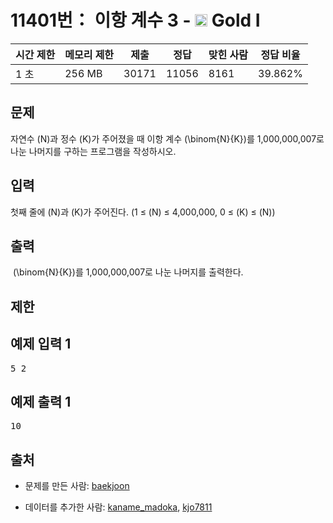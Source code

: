 # 11401번： 이항 계수 3 - <img src="https://static.solved.ac/tier_small/15.svg" style="height:20px" /> Gold I



| 시간 제한 | 메모리 제한 | 제출 | 정답 | 맞힌 사람 | 정답 비율 |
| --- | --- | --- | --- | --- | --- |
| 1 초 | 256 MB | 30171 | 11056 | 8161 | 39.862% |
## 문제

자연수 \(N\)과 정수 \(K\)가 주어졌을 때 이항 계수 \(\binom{N}{K}\)를 1,000,000,007로 나눈 나머지를 구하는 프로그램을 작성하시오.

## 입력

첫째 줄에 \(N\)과 \(K\)가 주어진다. (1 ≤ \(N\) ≤ 4,000,000, 0 ≤ \(K\) ≤ \(N\))

## 출력

 \(\binom{N}{K}\)를 1,000,000,007로 나눈 나머지를 출력한다.

## 제한

## 예제 입력 1

<pre>5 2
</pre>
## 예제 출력 1

<pre>10
</pre>
## 출처

- 문제를 만든 사람: [baekjoon](/user/baekjoon)

- 데이터를 추가한 사람: [kaname_madoka](/user/kaname_madoka), [kjo7811](/user/kjo7811)